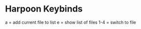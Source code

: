 # Harpoon Keybinds
<leader> a = add current file to list
<leader> e = show list of files
<leader> 1-4 = switch to file
